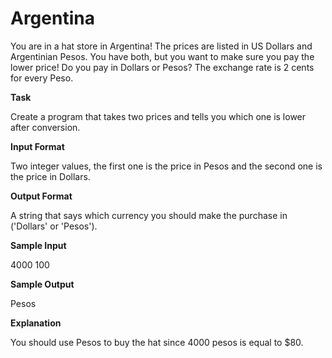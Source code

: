 
# Argentina

You are in a hat store in Argentina! The prices are listed in US Dollars and Argentinian Pesos. You have both, but you want to make sure you pay the lower price! Do you pay in Dollars or Pesos? The exchange rate is 2 cents for every Peso. 

**Task**

Create a program that takes two prices and tells you which one is lower after conversion. 

**Input Format**

Two integer values, the first one is the price in Pesos and the second one is the price in Dollars. 

**Output Format**

A string that says which currency you should make the purchase in ('Dollars' or 'Pesos'). 

**Sample Input**

4000 
100 

**Sample Output**

Pesos

**Explanation**

You should use Pesos to buy the hat since 4000 pesos is equal to $80.
